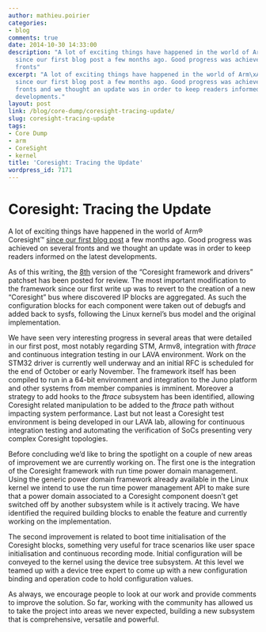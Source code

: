 ```yaml
---
author: mathieu.poirier
categories:
- blog
comments: true
date: 2014-10-30 14:33:00
description: "A lot of exciting things have happened in the world of Arm\xC2\xAE Coresight\xE2\x84\xA2
  since our first blog post a few months ago. Good progress was achieved on several
  fronts"
excerpt: "A lot of exciting things have happened in the world of Arm\xAE Coresight\u2122
  since our first blog post a few months ago. Good progress was achieved on several
  fronts and we thought an update was in order to keep readers informed on the latest
  developments."
layout: post
link: /blog/core-dump/coresight-tracing-update/
slug: coresight-tracing-update
tags:
- Core Dump
- arm
- CoreSight
- kernel
title: 'Coresight: Tracing the Update'
wordpress_id: 7171
---
```


# Coresight: Tracing the Update

A lot of exciting things have happened in the world of Arm® Coresight™ [since our first blog post](/blog/coresight-initial-steps-supporting-hw-assisted-tracing-linux-arm-socs/) a few months ago. Good progress was achieved on several fronts and we thought an update was in order to keep readers informed on the latest developments.

As of this writing, the [8th](https://lkml.org/lkml/2014/10/20/548) version of the “Coresight framework and drivers” patchset has been posted for review. The most important modification to the framework since our first write up was to revert to the creation of a new “Coresight” bus where discovered IP blocks are aggregated. As such the configuration blocks for each component were taken out of debugfs and added back to sysfs, following the Linux kernel’s bus model and the original implementation.

We have seen very interesting progress in several areas that were detailed in our first post, most notably regarding STM, Armv8, integration with _ftrace_ and continuous integration testing in our LAVA environment. Work on the STM32 driver is currently well underway and an initial RFC is scheduled for the end of October or early November. The framework itself has been compiled to run in a 64-bit environment and integration to the Juno platform and other systems from member companies is imminent. Moreover a strategy to add hooks to the _ftrace_ subsystem has been identified, allowing Coresight related manipulation to be added to the _ftrace_ path without impacting system performance. Last but not least a Coresight test environment is being developed in our LAVA lab, allowing for continuous integration testing and automating the verification of SoCs presenting very complex Coresight topologies.

Before concluding we’d like to bring the spotlight on a couple of new areas of improvement we are currently working on. The first one is the integration of the Coresight framework with run time power domain management. Using the generic power domain framework already available in the Linux kernel we intend to use the run time power management API to make sure that a power domain associated to a Coresight component doesn’t get switched off by another subsystem while is it actively tracing. We have identified the required building blocks to enable the feature and currently working on the implementation.

The second improvement is related to boot time initialisation of the Coresight blocks, something very useful for trace scenarios like user space initialisation and continuous recording mode. Initial configuration will be conveyed to the kernel using the device tree subsystem. At this level we teamed up with a device tree expert to come up with a new configuration binding and operation code to hold configuration values.

As always, we encourage people to look at our work and provide comments to improve the solution. So far, working with the community has allowed us to take the project into areas we never expected, building a new subsystem that is comprehensive, versatile and powerful.